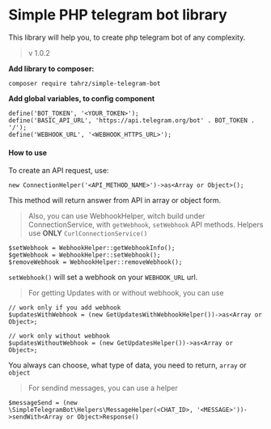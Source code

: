 # Simple PHP telegram bot library 
This library will help you, to create php telegram bot of any complexity. 
> v 1.0.2

**Add library to composer:**
```
composer require tahrz/simple-telegram-bot
```

**Add global variables, to config component**
```
define('BOT_TOKEN', '<YOUR_TOKEN>');
define('BASIC_API_URL', 'https://api.telegram.org/bot' . BOT_TOKEN . '/');
define('WEBHOOK_URL', '<WEBHOOK_HTTPS_URL>');
```

#### How to use

To create an API request, use:
```
new ConnectionHelper('<API_METHOD_NAME>')->as<Array or Object>();
```
This method will return answer from API in array or object form.

> Also, you can use WebhookHelper, witch build under ConnectionService,
> with `getWebhook`, `setWebhook` API methods. Helpers use **ONLY** `CurlConnectionService()`

```
$setWebhook = WebhookHelper::getWebhookInfo();
$getWebhook = WebhookHelper::setWebhook();
$removeWebhook = WebhookHelper::removeWebhook();
```
`setWebhook()` will set a webhook on your `WEBHOOK_URL` url.

> For getting Updates with or without webhook, you can use
```
// work only if you add webhook
$updatesWithWebhook = (new GetUpdatesWithWebhookHelper())->as<Array or Object>;

// work only without webhook
$updatesWithoutWebhook = (new GetUpdatesHelper())->as<Array or Object>;
```
You always can choose, what type of data, you need to return, `array` or `object`

> For sendind messages, you can use a helper
```
$messageSend = (new \SimpleTelegramBot\Helpers\MessageHelper(<CHAT_ID>, '<MESSAGE>'))->sendWith<Array or Object>Response()
